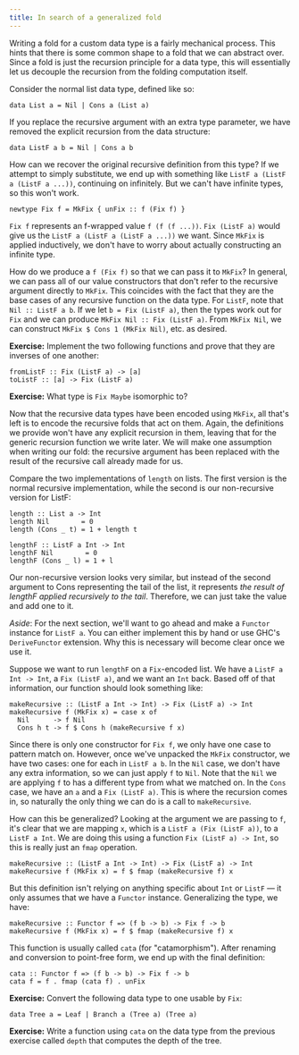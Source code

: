 ```yaml
---
title: In search of a generalized fold
---
```

Writing a fold for a custom data type is a fairly mechanical process. This hints that there is some common shape to a fold that we can abstract over. Since a fold is just the recursion principle for a data type, this will essentially let us decouple the recursion from the folding computation itself.

Consider the normal list data type, defined like so:

```language-haskell
data List a = Nil | Cons a (List a)
```

If you replace the recursive argument with an extra type parameter, we have removed the explicit recursion from the data structure:

```language-haskell
data ListF a b = Nil | Cons a b
```

How can we recover the original recursive definition from this type? If we attempt to simply substitute, we end up with something like `ListF a (ListF a (ListF a ...))`, continuing on infinitely. But we can't have infinite types, so this won't work.

```language-haskell
newtype Fix f = MkFix { unFix :: f (Fix f) }
```

`Fix f` represents an f-wrapped value `f (f (f ...))`. `Fix (ListF a)` would give us the `ListF a (ListF a (ListF a ...))` we want. Since `MkFix` is applied inductively, we don't have to worry about actually constructing an infinite type.

How do we produce a `f (Fix f)` so that we can pass it to `MkFix`? In general, we can pass all of our value constructors that don't refer to the recursive argument directly to `MkFix`. This coincides with the fact that they are the base cases of any recursive function on the data type. For `ListF`, note that `Nil :: ListF a b`. If we let `b = Fix (ListF a)`, then the types work out for `Fix` and we can produce `MkFix Nil :: Fix (ListF a)`. From `MkFix Nil`, we can construct `MkFix $ Cons 1 (MkFix Nil)`, etc. as desired.

**Exercise:** Implement the two following functions and prove that they are inverses of one another:

```language-haskell
fromListF :: Fix (ListF a) -> [a]
toListF :: [a] -> Fix (ListF a)
```

**Exercise:** What type is `Fix Maybe` isomorphic to?

Now that the recursive data types have been encoded using `MkFix`, all that's left is to encode the recursive folds that act on them. Again, the definitions we provide won't have any explicit recursion in them, leaving that for the generic recursion function we write later. We will make one assumption when writing our fold: the recursive argument has been replaced with the result of the recursive call already made for us.

Compare the two implementations of `length` on lists. The first version is the normal recursive implementation, while the second is our non-recursive version for ListF:

```language-haskell
length :: List a -> Int
length Nil        = 0
length (Cons _ t) = 1 + length t
```

```language-haskell
lengthF :: ListF a Int -> Int
lengthF Nil        = 0
lengthF (Cons _ l) = 1 + l
```

Our non-recursive version looks very similar, but instead of the second argument to Cons representing the tail of the list, it represents _the result of lengthF applied recursively to the tail_. Therefore, we can just take the value and add one to it.

_Aside_: For the next section, we'll want to go ahead and make a `Functor` instance for `ListF a`. You can either implement this by hand or use GHC's `DeriveFunctor` extension. Why this is necessary will become clear once we use it.

Suppose we want to run `lengthF` on a `Fix`-encoded list. We have a `ListF a Int -> Int`, a `Fix (ListF a)`, and we want an `Int` back. Based off of that information, our function should look something like:

```language-haskell
makeRecursive :: (ListF a Int -> Int) -> Fix (ListF a) -> Int
makeRecursive f (MkFix x) = case x of
  Nil      -> f Nil
  Cons h t -> f $ Cons h (makeRecursive f x)
```

Since there is only one constructor for `Fix f`, we only have one case to pattern match on. However, once we've unpacked the `MkFix` constructor, we have two cases: one for each in `ListF a b`. In the `Nil` case, we don't have any extra information, so we can just apply `f` to `Nil`. Note that the `Nil` we are applying `f` to has a different type from what we matched on. In the `Cons` case, we have an `a` and a `Fix (ListF a)`. This is where the recursion comes in, so naturally the only thing we can do is a call to `makeRecursive`.

How can this be generalized? Looking at the argument we are passing to `f`, it's clear that we are mapping `x`, which is a `ListF a (Fix (ListF a))`, to a `ListF a Int`. We are doing this using a function `Fix (ListF a) -> Int`, so this is really just an `fmap` operation.

```language-haskell
makeRecursive :: (ListF a Int -> Int) -> Fix (ListF a) -> Int
makeRecursive f (MkFix x) = f $ fmap (makeRecursive f) x
```

But this definition isn't relying on anything specific about `Int` or `ListF` &mdash; it only assumes that we have a `Functor` instance. Generalizing the type, we have:

```language-haskell
makeRecursive :: Functor f => (f b -> b) -> Fix f -> b
makeRecursive f (MkFix x) = f $ fmap (makeRecursive f) x
```

This function is usually called `cata` (for "catamorphism"). After renaming and conversion to point-free form, we end up with the final definition:

```language-haskell
cata :: Functor f => (f b -> b) -> Fix f -> b
cata f = f . fmap (cata f) . unFix
```

**Exercise:** Convert the following data type to one usable by `Fix`:

```language-haskell
data Tree a = Leaf | Branch a (Tree a) (Tree a)
```

**Exercise:** Write a function using `cata` on the data type from the previous exercise called `depth` that computes the depth of the tree.
